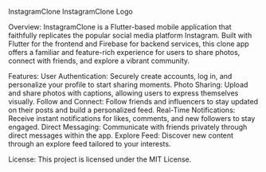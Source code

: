 InstagramClone
InstagramClone Logo

Overview:
InstagramClone is a Flutter-based mobile application that faithfully replicates the popular social media platform Instagram. Built with Flutter for the frontend and Firebase for backend services, this clone app offers a familiar and feature-rich experience for users to share photos, connect with friends, and explore a vibrant community.

Features:
User Authentication: Securely create accounts, log in, and personalize your profile to start sharing moments.
Photo Sharing: Upload and share photos with captions, allowing users to express themselves visually.
Follow and Connect: Follow friends and influencers to stay updated on their posts and build a personalized feed.
Real-Time Notifications: Receive instant notifications for likes, comments, and new followers to stay engaged.
Direct Messaging: Communicate with friends privately through direct messages within the app.
Explore Feed: Discover new content through an explore feed tailored to your interests.

License:
This project is licensed under the MIT License.
